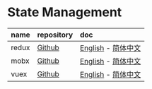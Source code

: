 # State Management

| name  | repository                                 | doc                                                                              |
|:------|:-------------------------------------------|:---------------------------------------------------------------------------------|
| redux | [Github](https://github.com/reactjs/redux) | [English](https://github.com/reactjs/redux) - [简体中文](http://www.redux.org.cn/) |
| mobx  | [Github](https://github.com/mobxjs/mobx)   | [English](https://mobx.js.org/) - [简体中文](http://cn.mobx.js.org/)               |
| vuex  | [Github](https://github.com/vuejs/vuex)    | [English](https://vuex.vuejs.org/en/) - [简体中文](https://vuex.vuejs.org/zh-cn/)  |
